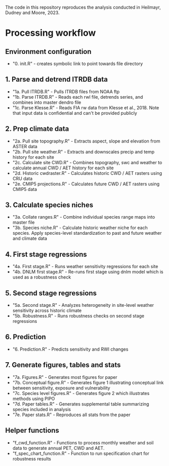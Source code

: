 The code in this repository reproduces the analysis conducted in Heilmayr, Dudney and Moore, 2023. 

# Processing workflow
## Environment configuration
- "0. init.R" - creates symbolic link to point towards file directory


## 1. Parse and detrend ITRDB data
- "1a. Pull ITRDB.R" - Pulls ITRDB files from NOAA ftp
- "1b. Parse ITRDB.R" - Reads each rwl file, detrends series, and combines into master dendro file
- "1c. Parse Klesse.R" - Reads FIA rw data from Klesse et al., 2018. Note that input data is confidential and can't be provided publicly


## 2. Prep climate data
- "2a. Pull site topography.R" - Extracts aspect, slope and elevation from ASTER data
- "2b. Pull site weather.R" - Extracts and downscales precip and temp history for each site
- "2c. Calculate site CWD.R" - Combines topography, swc and weather to calculate annual CWD / AET history for each site
- "2d. Historic cwdraster.R" - Calculates historic CWD / AET rasters using CRU data
- "2e. CMIP5 projections.R" - Calculates future CWD / AET rasters using CMIP5 data


## 3. Calculate species niches
- "3a. Collate ranges.R" - Combine individual species range maps into master file
- "3b. Species niche.R" - Calculate historic weather niche for each species. Apply species-level standardization to past and future weather and climate data


## 4. First stage regressions
- "4a. First stage.R" - Runs weather sensitivity regressions for each site
- "4b. DNLM first stage.R" - Re-runs first stage using dnlm model which is used as a robustness check


## 5. Second stage regressions
- "5a. Second stage.R" - Analyzes heterogeneity in site-level weather sensitivity across historic climate
- "5b. Robustness.R" - Runs robustness checks on second stage regressions


## 6. Prediction
- "6. Prediction.R" - Predicts sensitivity and RWI changes


## 7. Generate figures, tables and stats
- "7a. Figures.R" - Generates most figures for paper
- "7b. Conceptual figure.R" - Generates figure 1 illustrating conceptual link between sensitivity, exposure and vulnerability
- "7c. Species level figures.R" - Generates figure 2 which illustrates methods using PIPO
- "7d. Paper tables.R" - Generates supplemental table summarizing species included in analysis 
- "7e. Paper stats.R" - Reproduces all stats from the paper


## Helper functions
- "f_cwd_function.R" - Functions to process monthly weather and soil data to generate annual PET, CWD and AET.
- "f_spec_chart_function.R" - Function to run specification chart for robustness results

